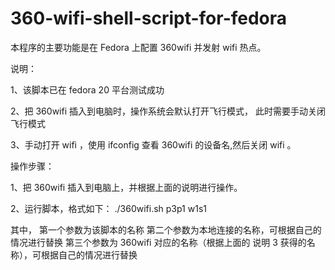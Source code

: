 360-wifi-shell-script-for-fedora
==============

本程序的主要功能是在 Fedora 上配置 360wifi 并发射 wifi 热点。


说明：

1、该脚本已在 fedora 20 平台测试成功

2、把 360wifi 插入到电脑时，操作系统会默认打开飞行模式，
   此时需要手动关闭飞行模式

3、手动打开 wifi ，使用 ifconfig 查看 360wifi 的设备名,然后关闭 wifi 。


操作步骤：

1、把 360wifi 插入到电脑上，并根据上面的说明进行操作。

2、运行脚本，格式如下：
   ./360wifi.sh p3p1 w1s1

   其中，
   第一个参数为该脚本的名称
   第二个参数为本地连接的名称，可根据自己的情况进行替换
   第三个参数为 360wifi 对应的名称（根据上面的 说明 3 获得的名称），可根据自己的情况进行替换

